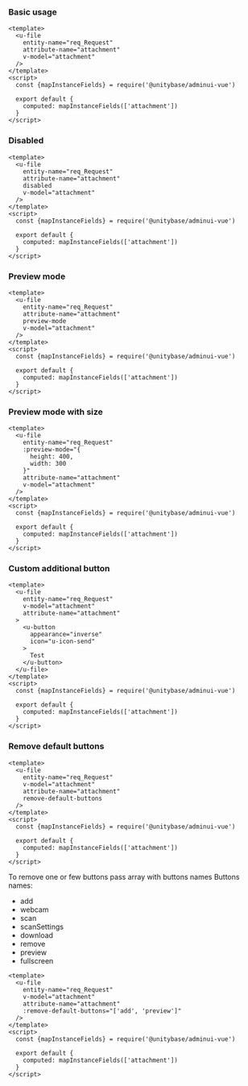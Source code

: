 ### Basic usage
  ```vue
  <template>
    <u-file
      entity-name="req_Request"
      attribute-name="attachment"
      v-model="attachment"
    />
  </template>
  <script>
    const {mapInstanceFields} = require('@unitybase/adminui-vue')

    export default {
      computed: mapInstanceFields(['attachment'])
    }
  </script>
  ```

  ### Disabled
  ```vue
  <template>
    <u-file
      entity-name="req_Request"
      attribute-name="attachment"
      disabled
      v-model="attachment"
    />
  </template>
  <script>
    const {mapInstanceFields} = require('@unitybase/adminui-vue')

    export default {
      computed: mapInstanceFields(['attachment'])
    }
  </script>
  ```

  ### Preview mode
  ```vue
  <template>
    <u-file
      entity-name="req_Request"
      attribute-name="attachment"
      preview-mode
      v-model="attachment"
    />
  </template>
  <script>
    const {mapInstanceFields} = require('@unitybase/adminui-vue')

    export default {
      computed: mapInstanceFields(['attachment'])
    }
  </script>
  ```

  ### Preview mode with size
  ```vue
  <template>
    <u-file
      entity-name="req_Request"
      :preview-mode="{
        height: 400,
        width: 300
      }"
      attribute-name="attachment"
      v-model="attachment"
    />
  </template>
  <script>
    const {mapInstanceFields} = require('@unitybase/adminui-vue')

    export default {
      computed: mapInstanceFields(['attachment'])
    }
  </script>
  ```

  ### Custom additional button
  ```vue
  <template>
    <u-file
      entity-name="req_Request"
      v-model="attachment"
      attribute-name="attachment"
    >
      <u-button
        appearance="inverse"
        icon="u-icon-send"
      >
        Test
      </u-button>
    </u-file>
  </template>
  <script>
    const {mapInstanceFields} = require('@unitybase/adminui-vue')

    export default {
      computed: mapInstanceFields(['attachment'])
    }
  </script>
  ```

  ### Remove default buttons

  ```vue
  <template>
    <u-file
      entity-name="req_Request"
      v-model="attachment"
      attribute-name="attachment"
      remove-default-buttons
    />
  </template>
  <script>
    const {mapInstanceFields} = require('@unitybase/adminui-vue')

    export default {
      computed: mapInstanceFields(['attachment'])
    }
  </script>
  ```

  To remove one or few buttons pass array with buttons names
  Buttons names:
   - add
   - webcam
   - scan
   - scanSettings
   - download
   - remove
   - preview
   - fullscreen

  ```vue
  <template>
    <u-file
      entity-name="req_Request"
      v-model="attachment"
      attribute-name="attachment"
      :remove-default-buttons="['add', 'preview']"
    />
  </template>
  <script>
    const {mapInstanceFields} = require('@unitybase/adminui-vue')

    export default {
      computed: mapInstanceFields(['attachment'])
    }
  </script>
  ```
